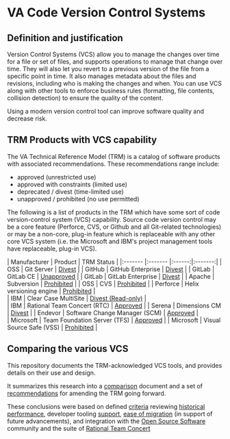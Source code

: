 # VA Code Version Control Systems

## Definition and justification
Version Control Systems (VCS) allow you to manage the changes over time for a file or set of files, and supports operations to manage that change over time. They will also let you revert to a previous version of the file from a specific point in time. It also manages metadata about the files and revisions, including who is making the changes and when. You can use VCS along with other tools to enforce business rules (formatting, file contents, collision detection) to ensure the quality of the content.

Using a modern version control tool can improve software quality and decrease risk.

## TRM Products with VCS capability
The VA Technical Reference Model (TRM) is a catalog of software products with associated recommendations.  These recommendations range include:
* approved (unrestricted use)
* approved with constraints (limited use)
* deprecated / divest (time-limited use)
* unapproved /  prohibited (no use permitted)

The following is a list of products in the TRM which have some sort of code version-control system  (VCS) capability. Source code version control may be a core feature (Perforce, CVS, or Github and all Git-related technologies) or may be a non-core, plug-in feature which is replaceable with any other core VCS system (i.e. the Microsoft and IBM's project management tools have replaceable, plug-in VCS).

| Manufacturer | Product | TRM Status |
|:------- |:------- |:------:|:-------:|
| OSS | Git Server | [Divest](http://www.va.gov/TRM/ToolPage.asp?tid=6396) |
| GitHub | GitHub Enterprise | [Divest](http://www.va.gov/TRM/ToolPage.asp?tid=9533#) |
| GitLab | GitLab CE | [Unapproved](http://www.va.gov/TRM/ToolPage.asp?tid=9580) |
| GitLab | GitLab Enterprise | [Divest](http://www.va.gov/TRM/ToolPage.asp?tid=9463#) |
| Apache | Subversion | [Prohibited](http://www.va.gov/TRM/ToolPage.asp?tid=6573) |
| OSS | CVS | [Prohibited](http://www.va.gov/TRM/ToolPage.asp?tid=194) |
| Perforce | Helix versioning engine | [Prohibited](http://www.va.gov/TRM/ToolPage.asp?tid=268) |  
| IBM | Clear Case MultiSite | [Divest (Read-only)](http://www.va.gov/TRM/ToolPage.asp?tid=39#) |  
| IBM | Rational Team Concert (RTC) | [Approved](http://www.va.gov/TRM/ToolPage.asp?tid=5085#) |
| Serena | Dimensions CM | [Divest](http://www.va.gov/TRM/ToolPage.asp?tid=5136#) |
| Endevor | Software Change Manager (SCM) | [Approved](http://www.va.gov/TRM/ToolPage.asp?tid=9481#) |  
| Microsoft | Team Foundation Server (TFS) | [Approved](http://www.va.gov/TRM/ToolPage.asp?tid=5668#) |
| Microsoft | Visual Source Safe (VSS) | [Prohibited](http://www.va.gov/TRM/ToolPage.asp?tid=5669) |

## Comparing the various VCS
This repository documents the TRM-acknowledged VCS tools, and provides details on their use and design.

It summarizes this research into a [comparison](./comparison.md) document and a set of  [recommendations](./recommendations.md) for amending the TRM going forward.

These conclusions were based on defined [criteria](./criteria.md) reviewing [historical performance](./historicial_context.md), developer tooling [support](./ide-support.md), [ease of migration](migration_details.md) (in support of future advancements), and integration with the [Open Source Software](./oss-integration.md) community and the suite of [Rational Team Concert](./rtc-integration.md)
